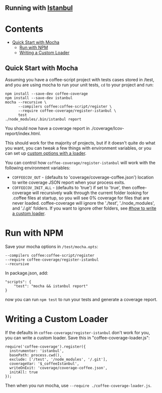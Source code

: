Running with [Istanbul](https://github.com/gotwarlost/istanbul)
---------------------------------------------------------------

Contents
========

* [Quick Start with Mocha](#quick-start-with-mocha)
  * [Run with NPM](#run-with-npm)
  * [Writing a Custom Loader](#writing-a-custom-loader)

Quick Start with Mocha
----------------------

Assuming you have a coffee-script project with tests cases stored in /test, and you are using
mocha to run your unit tests, `cd` to your project and run:

    npm install --save-dev coffee-coverage
    npm install --save-dev istanbul
    mocha --recursive \
          --compilers coffee:coffee-script/register \
          --require coffee-coverage/register-istanbul \
          test
    ./node_modules/.bin/istanbul report

You should now have a coverage report in ./coverage/lcov-report/index.html.

This should work for the majority of projects, but if it doesn't quite do what you want, you can
tweak a few things with environment variables, or you can set up
[custom options with a loader](#writing-a-custom-loader).

You can control how `coffee-coverage/register-istanbul` will work with the following environment
variables:

* `COFFEECOV_OUT` - (defaults to 'coverage/coverage-coffee.json') location to write coverage JSON
  report when your process exits.
* `COFFEECOV_INIT_ALL` - (defaults to 'true') if set to 'true', then coffee-coverage will
  recursively walk through the current folder looking for .coffee files at startup, so you will see
  0% coverage for files that are never loaded.  coffee-coverage will ignore the './test',
  './node_modules', and './.git' folders.  If you want to ignore other folders, see
  [#how to write a custom loader](#writing-a-custom-loader).

Run with NPM
============

Save your mocha options in `/test/mocha.opts`:

    --compilers coffee:coffee-script/register
    --require coffee-coverage/register-istanbul
    --recursive

In package.json, add:

    "scripts": {
        "test": "mocha && istanbul report"
    }

now you can run `npm test` to run your tests and generate a coverage report.

Writing a Custom Loader
=======================

If the defaults in `coffee-coverage/register-istanbul` don't work for you, you can write a custom
loader.  Save this in "coffee-coverage-loader.js":

    require('coffee-coverage').register({
      instrumentor: 'istanbul',
      basePath: process.cwd(),
      exclude: ['/test', '/node_modules', '/.git'],
      coverageVar: '$_coffeeIstanbul',
      writeOnExit: 'coverage/coverage-coffee.json',
      initAll: true
    });

Then when you run mocha, use `--require ./coffee-coverage-loader.js`.

